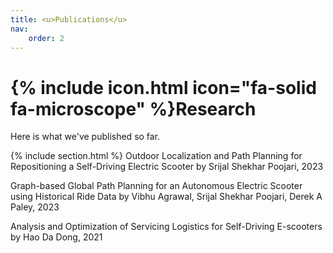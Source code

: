 ```yaml
---
title: <u>Publications</u>
nav:
    order: 2
---
```


# {% include icon.html icon="fa-solid fa-microscope" %}Research

Here is what we've published so far.

{% include section.html %}
Outdoor Localization and Path Planning for Repositioning a Self-Driving Electric Scooter by Srijal Shekhar Poojari, 2023

Graph-based Global Path Planning for an Autonomous Electric Scooter using Historical Ride Data by Vibhu Agrawal, Srijal Shekhar Poojari, Derek A Paley, 2023

Analysis and Optimization of Servicing Logistics for Self-Driving E-scooters by Hao Da Dong, 2021
